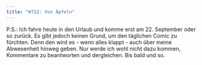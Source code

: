 ```yaml
---
title: "#722: Von Äpfeln"
---
```


P.S.: Ich fahre heute in den Urlaub und komme erst am 22. September oder so zurück. Es gibt jedoch keinen Grund, um den täglichen Comic zu fürchten. Denn den wird es - wenn alles klappt - auch über meine Abwesenheit hinweg geben. Nur werde ich wohl nicht dazu kommen, Kommentare zu beantworten und dergleichen.
Bis bald und so.

